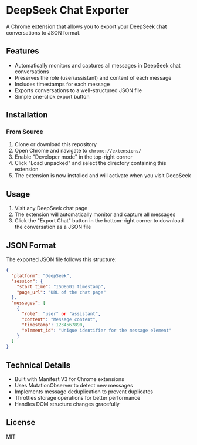 # DeepSeek Chat Exporter

A Chrome extension that allows you to export your DeepSeek chat conversations to JSON format.

## Features

- Automatically monitors and captures all messages in DeepSeek chat conversations
- Preserves the role (user/assistant) and content of each message
- Includes timestamps for each message
- Exports conversations to a well-structured JSON file
- Simple one-click export button

## Installation

### From Source

1. Clone or download this repository
2. Open Chrome and navigate to `chrome://extensions/`
3. Enable "Developer mode" in the top-right corner
4. Click "Load unpacked" and select the directory containing this extension
5. The extension is now installed and will activate when you visit DeepSeek

## Usage

1. Visit any DeepSeek chat page
2. The extension will automatically monitor and capture all messages
3. Click the "Export Chat" button in the bottom-right corner to download the conversation as a JSON file

## JSON Format

The exported JSON file follows this structure:

```json
{
  "platform": "DeepSeek",
  "session": {
    "start_time": "ISO8601 timestamp",
    "page_url": "URL of the chat page"
  },
  "messages": [
    {
      "role": "user" or "assistant",
      "content": "Message content",
      "timestamp": 1234567890,
      "element_id": "Unique identifier for the message element"
    }
  ]
}
```

## Technical Details

- Built with Manifest V3 for Chrome extensions
- Uses MutationObserver to detect new messages
- Implements message deduplication to prevent duplicates
- Throttles storage operations for better performance
- Handles DOM structure changes gracefully

## License

MIT
